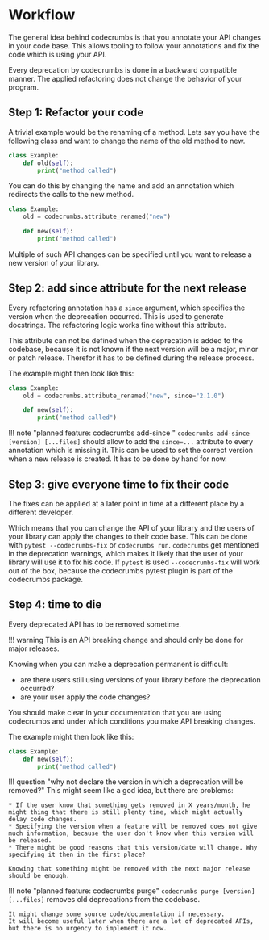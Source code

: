 # Workflow

The general idea behind codecrumbs is that you annotate your API changes in your code base.
This allows tooling to follow your annotations and fix the code which is using your API.

Every deprecation by codecrumbs is done in a backward compatible manner.
The applied refactoring does not change the behavior of your program.

## Step 1: Refactor your code

A trivial example would be the renaming of a method.
Lets say you have the following class and want to change the name of the old method to new.

```python
class Example:
    def old(self):
        print("method called")
```

You can do this by changing the name and add an annotation which redirects the calls to the new method.


```python
class Example:
    old = codecrumbs.attribute_renamed("new")

    def new(self):
        print("method called")
```

Multiple of such API changes can be specified until you want to release a new version of your library.

## Step 2: add since attribute for the next release

Every refactoring annotation has a `since` argument, which specifies the version when the deprecation occurred.
This is used to generate docstrings. The refactoring logic works fine without this attribute.

This attribute can not be defined when the deprecation is added to the codebase, because it is not known if the next version will be a major, minor or patch release.
Therefor it has to be defined during the release process.

The example might then look like this:
```python
class Example:
    old = codecrumbs.attribute_renamed("new", since="2.1.0")

    def new(self):
        print("method called")
```

!!! note "planned feature: codecrumbs add-since "
    `codecrumbs add-since [version] [...files]` should allow to add the `since=...` attribute to every annotation which is missing it.
    This can be used to set the correct version when a new release is created.
    It has to be done by hand for now.

## Step 3: give everyone time to fix their code

The fixes can be applied at a later point in time at a different place by a different developer.

Which means that you can change the API of your library and the users of your library can apply the changes to their code base.
This can be done with `pytest --codecrumbs-fix` or `codecrumbs run`.
`codecrumbs` get mentioned in the deprecation warnings, which makes it likely that the user of your library will use it to fix his code.
If `pytest` is used `--codecrumbs-fix` will work out of the box, because the codecrumbs pytest plugin is part of the codecrumbs package.

## Step 4: time to die

Every deprecated API has to be removed sometime.

!!! warning
    This is an API breaking change and should only be done for major releases.

Knowing when you can make a deprecation permanent is difficult:
* are there users still using versions of your library before the deprecation occurred?
* are your user apply the code changes?

You should make clear in your documentation that you are using codecrumbs and under which conditions you make API breaking changes.

The example might then look like this:
```python
class Example:
    def new(self):
        print("method called")
```

!!! question "why not declare the version in which a deprecation will be removed?"
    This might seem like a god idea, but there are problems:

    * If the user know that something gets removed in X years/month, he might thing that there is still plenty time, which might actually delay code changes.
    * Specifying the version when a feature will be removed does not give much information, because the user don't know when this version will be released.
    * There might be good reasons that this version/date will change. Why specifying it then in the first place?

    Knowing that something might be removed with the next major release should be enough.

!!! note "planned feature: codecrumbs purge"
    `codecrumbs purge [version] [...files]` removes old deprecations from the codebase.

    It might change some source code/documentation if necessary.
    It will become useful later when there are a lot of deprecated APIs, but there is no urgency to implement it now.
